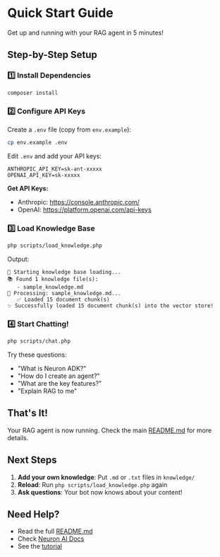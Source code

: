 # Quick Start Guide

Get up and running with your RAG agent in 5 minutes!

## Step-by-Step Setup

### 1️⃣ Install Dependencies

```bash
composer install
```

### 2️⃣ Configure API Keys

Create a `.env` file (copy from `env.example`):

```bash
cp env.example .env
```

Edit `.env` and add your API keys:

```env
ANTHROPIC_API_KEY=sk-ant-xxxxx
OPENAI_API_KEY=sk-xxxxx
```

**Get API Keys:**
- Anthropic: https://console.anthropic.com/
- OpenAI: https://platform.openai.com/api-keys

### 3️⃣ Load Knowledge Base

```bash
php scripts/load_knowledge.php
```

Output:
```
🚀 Starting knowledge base loading...
📚 Found 1 knowledge file(s):
   - sample_knowledge.md
📖 Processing: sample_knowledge.md...
   ✅ Loaded 15 document chunk(s)
✨ Successfully loaded 15 document chunk(s) into the vector store!
```

### 4️⃣ Start Chatting!

```bash
php scripts/chat.php
```

Try these questions:
- "What is Neuron ADK?"
- "How do I create an agent?"
- "What are the key features?"
- "Explain RAG to me"

## That's It!

Your RAG agent is now running. Check the main [README.md](README.md) for more details.

## Next Steps

1. **Add your own knowledge**: Put `.md` or `.txt` files in `knowledge/`
2. **Reload**: Run `php scripts/load_knowledge.php` again
3. **Ask questions**: Your bot now knows about your content!

## Need Help?

- Read the full [README.md](README.md)
- Check [Neuron AI Docs](https://docs.neuron-ai.dev)
- See the [tutorial](https://inspector.dev/how-to-create-a-rag-agent-with-neuron-adk-for-php/)

